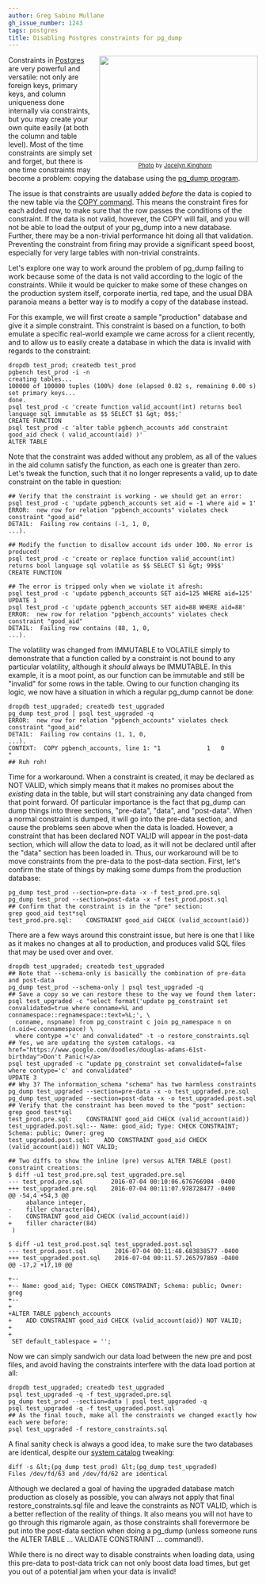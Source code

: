 ```yaml
---
author: Greg Sabino Mullane
gh_issue_number: 1243
tags: postgres
title: Disabling Postgres constraints for pg_dump
---
```




<div class="separator" style="clear: both; float: right; text-align: center;"><a href="/blog/2016/07/13/disabling-postgres-constraints-for/image-0-big.jpeg" imageanchor="1" style="clear: right; margin-bottom: 1em; margin-left: 1em;"><img border="0" height="214" id="jA0EBAMChzm+tKZB3H1gyTmVfCRHS4otffhMjrBmP9+8cv7edF+qqTG1SnC7KYRpMDHK8xT+Wlq8Qnv0JM23KZ5BBFn6NeMLcjo==wAGQ" src="/blog/2016/07/13/disabling-postgres-constraints-for/image-0.jpeg" width="320"/></a><br/><small><a href="https://flic.kr/p/ieEvjB">Photo</a> by <a href="https://www.flickr.com/photos/joceykinghorn/">Jocelyn Kinghorn</a></small></div>

Constraints in [Postgres](https://www.postgresql.org/) are very powerful and versatile: 
not only are foreign keys, primary keys, and column uniqueness done internally 
via constraints, but you may create your own quite easily (at both the column and table 
level). Most of the time constraints are simply set and forget, but there is one time 
constraints may become a problem: copying the database using the 
[pg_dump program](https://www.postgresql.org/docs/current/static/app-pgdump.html).

The issue is that constraints are usually added *before* the data is copied to the 
new table via the [COPY command](https://www.postgresql.org/docs/current/static/sql-copy.html). This means the constraint fires for each added row, 
to make sure that the row passes the conditions of the constraint. If the data is 
not valid, however, the COPY will fail, and you will not be able to load the output 
of your pg_dump into a new database. Further, there may be a non-trivial performance 
hit doing all that validation. Preventing the constraint from firing may provide 
a significant speed boost, especially for very large tables with non-trivial 
constraints.

Let's explore one way to work around the problem of pg_dump failing to work 
because some of the data is not valid according to the logic of the constraints.
While it would be quicker to make some of these changes on the production 
system itself, corporate inertia, red tape, and the usual DBA paranoia 
means a better way is to modify a copy of the database instead.

For this example, we will first create a sample "production" database and give it a simple constraint. 
This constraint is based on a function, to both emulate a specific real-world example we came across 
for a client recently, and to allow us to easily create a database in which the data is invalid 
with regards to the constraint:

```
dropdb test_prod; createdb test_prod
pgbench test_prod -i -n
creating tables...
100000 of 100000 tuples (100%) done (elapsed 0.82 s, remaining 0.00 s)
set primary keys...
done.
psql test_prod -c 'create function valid_account(int) returns bool language sql immutable as $$ SELECT $1 &gt; 0$$;'
CREATE FUNCTION
psql test_prod -c 'alter table pgbench_accounts add constraint good_aid check ( valid_account(aid) )'
ALTER TABLE
```

Note that the constraint was added without any problem, as all of the values in the aid column 
satisfy the function, as each one is greater than zero. Let's tweak the function, such that it no 
longer represents a valid, up to date constraint on the table in question:

```
## Verify that the constraint is working - we should get an error:
psql test_prod -c 'update pgbench_accounts set aid = -1 where aid = 1'
ERROR:  new row for relation "pgbench_accounts" violates check constraint "good_aid"
DETAIL:  Failing row contains (-1, 1, 0,                                         ...).

## Modify the function to disallow account ids under 100. No error is produced!
psql test_prod -c 'create or replace function valid_account(int) returns bool language sql volatile as $$ SELECT $1 &gt; 99$$'
CREATE FUNCTION

## The error is tripped only when we violate it afresh:
psql test_prod -c 'update pgbench_accounts SET aid=125 WHERE aid=125'
UPDATE 1
psql test_prod -c 'update pgbench_accounts SET aid=88 WHERE aid=88'
ERROR:  new row for relation "pgbench_accounts" violates check constraint "good_aid"
DETAIL:  Failing row contains (88, 1, 0,                                         ...).
```

The volatility was changed from IMMUTABLE to VOLATILE simply to demonstrate that a function called 
by a constraint is not bound to any particular volatility, although it *should* always be IMMUTABLE. In 
this example, it is a moot point, as our function can be immutable and still be "invalid" for some rows 
in the table. Owing to our function changing its logic, we now have a situation in which a regular pg_dump cannot be done:

```
dropdb test_upgraded; createdb test_upgraded
pg_dump test_prod | psql test_upgraded -q
ERROR:  new row for relation "pgbench_accounts" violates check constraint "good_aid"
DETAIL:  Failing row contains (1, 1, 0,                                          ...).
CONTEXT:  COPY pgbench_accounts, line 1: "1             1   0          "
## Ruh roh!
```

Time for a workaround. When a constraint is created, it may be declared as NOT VALID, which simply means 
that it makes no promises about the *existing* data in the table, but will start constraining any data 
changed from that point forward. Of particular importance is the fact that pg_dump can dump things into 
three sections, "pre-data", "data", and "post-data". When a normal constraint is dumped, it will go into 
the pre-data section, and cause the problems seen above when the data is loaded. However, a constraint that 
has been declared NOT VALID will appear in the post-data section, which will allow the data to load, as it 
will not be declared until after the "data" section has been loaded in. Thus, our workaround will be to 
move constraints from the pre-data to the post-data section. First, let's confirm the state of things by 
making some dumps from the production database:

```
pg_dump test_prod --section=pre-data -x -f test_prod.pre.sql
pg_dump test_prod --section=post-data -x -f test_prod.post.sql
## Confirm that the constraint is in the "pre" section:
grep good_aid test*sql
test_prod.pre.sql:    CONSTRAINT good_aid CHECK (valid_account(aid))
```

There are a few ways around this constraint issue, but here is one that I like as 
it makes no changes at all to production, and produces valid SQL files that may be 
used over and over.

```
dropdb test_upgraded; createdb test_upgraded
## Note that --schema-only is basically the combination of pre-data and post-data
pg_dump test_prod --schema-only | psql test_upgraded -q
## Save a copy so we can restore these to the way we found them later:
psql test_upgraded -c "select format('update pg_constraint set convalidated=true where conname=%L and connamespace::regnamespace::text=%L;', \
  conname, nspname) from pg_constraint c join pg_namespace n on (n.oid=c.connamespace) \
  where contype ='c' and convalidated" -t -o restore_constraints.sql
## Yes, we are updating the system catalogs. <a href="https://www.google.com/doodles/douglas-adams-61st-birthday">Don't Panic!</a>
psql test_upgraded -c "update pg_constraint set convalidated=false where contype='c' and convalidated"
UPDATE 3
## Why 3? The information_schema "schema" has two harmless constraints
pg_dump test_upgraded --section=pre-data -x -o test_upgraded.pre.sql
pg_dump test_upgraded --section=post-data -x -o test_upgraded.post.sql
## Verify that the constraint has been moved to the "post" section:
grep good test*sql
test_prod.pre.sql:    CONSTRAINT good_aid CHECK (valid_account(aid))
test_upgraded.post.sql:-- Name: good_aid; Type: CHECK CONSTRAINT; Schema: public; Owner: greg
test_upgraded.post.sql:    ADD CONSTRAINT good_aid CHECK (valid_account(aid)) NOT VALID;
```

```
## Two diffs to show the inline (pre) versus ALTER TABLE (post) constraint creations:
$ diff -u1 test_prod.pre.sql test_upgraded.pre.sql 
--- test_prod.pre.sql        2016-07-04 00:10:06.676766984 -0400
+++ test_upgraded.pre.sql    2016-07-04 00:11:07.978728477 -0400
@@ -54,4 +54,3 @@
     abalance integer,
-    filler character(84),
-    CONSTRAINT good_aid CHECK (valid_account(aid))
+    filler character(84)
 )

$ diff -u1 test_prod.post.sql test_upgraded.post.sql 
--- test_prod.post.sql        2016-07-04 00:11:48.683838577 -0400
+++ test_upgraded.post.sql    2016-07-04 00:11.57.265797869 -0400
@@ -17,2 +17,10 @@
 
+--
+-- Name: good_aid; Type: CHECK CONSTRAINT; Schema: public; Owner: greg
+--
+
+ALTER TABLE pgbench_accounts
+    ADD CONSTRAINT good_aid CHECK (valid_account(aid)) NOT VALID;
+
+
 SET default_tablespace = '';
```

Now we can simply sandwich our data load between the new pre and post files, and avoid 
having the constraints interfere with the data load portion at all:

```
dropdb test_upgraded; createdb test_upgraded
psql test_upgraded -q -f test_upgraded.pre.sql
pg_dump test_prod --section=data | psql test_upgraded -q
psql test_upgraded -q -f test_upgraded.post.sql
## As the final touch, make all the constraints we changed exactly how each were before:
psql test_upgraded -f restore_constraints.sql
```

A final sanity check is always a good idea, to make sure the two databases are identical, 
despite our [system catalog](https://www.postgresql.org/docs/current/static/catalogs.html) tweaking:

```
diff -s &lt;(pg_dump test_prod) &lt;(pg_dump test_upgraded)
Files /dev/fd/63 and /dev/fd/62 are identical
```

Although we declared a goal of having the upgraded database match production as closely as possible, 
you can always not apply that final restore_constraints.sql file and leave the constraints as 
NOT VALID, which is a better reflection of the reality of things. It also means you will not 
have to go through this rigmarole again, as those constraints shall forevermore be put into 
the post-data section when doing a pg_dump (unless someone runs the ALTER TABLE ... VALIDATE CONSTRAINT ...
command!).

While there is no direct way to disable constraints when loading data, using this pre-data to 
post-data trick can not only boost data load times, but get you out of a potential jam when 
your data is invalid!


